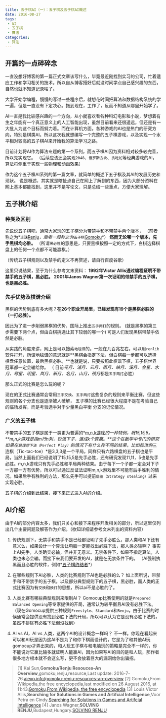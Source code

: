 ```yaml
---
title: 五子棋AI（一）：五子棋及五子棋AI概述
date: 2016-08-27
tags:
 - AI
 - 五子棋
 - 算法
categories:
 - 算法
---
```


## 开篇的一点碎碎念

一直没想好博客的第一篇正式文章该写什么，毕竟最近刚找到实习的公司，忙着适应工作和学习相关的技术，所以自从博客搭好后就没时间学点自己感兴趣的东西，自然也就不知道记录啥了。

大学开始学编程，慢慢的写过一些程序后，就想花时间把算法和数据结构系统的学一遍，但是一直没有下定决心。拖到现在，工作了，反而不知道从哪里开始学了。

AI一直是我比较感兴趣的一个方向，从小就喜欢看各种科幻电影和小说，梦想着有生之年能有一个真正意义上的人工智能出现，虽然目前看来还很遥远，但还是有一大批人为这个目标而努力着。而在计算机方面，各种游戏的AI也是热门的研究方向，特别是棋类AI。所以这次我就想编写一个完整的五子棋游戏，以及实现一个水平相对较高的五子棋AI来开始我的算法学习之路。

<!-- more -->

目前计划将AI作为算法专题的第一个系列，而五子棋AI因为资料相对较多较完善，所以先实现它。
（后续应该还会实现`2048`、`俄罗斯方块`、`贪吃蛇`等经典游戏的AI，算法将侧重于实现一些物理和动画效果）

作为这个五子棋AI系列的第一篇文章，就简单的概述下五子棋及其AI的发展历史和现状。
说是概述，其实就是瞎扯点自己在网上了解到的东西，因为大部分资料在网上基本都能找到，这里并不是写论文，只是总结一些重点，方便大家理解。

## 五子棋介绍

### 种类及区别

先说说五子棋吧，通常大家玩的五子棋分为带禁手和不带禁手两个版本，
（前者称之为*`连珠`[Renju](https://en.wikipedia.org/wiki/Renju)*，后者一般称之为*`五子棋`[Gomoku](https://en.wikipedia.org/wiki/Gomoku)*）
**然而无论哪一个版本，先手黑棋均必胜。**
（所谓`黑必胜`的意思是，只要黑棋按照一定的方式下，白棋选择棋盘上的任何一个点都不可能赢棋。）

（传统五子棋规则以及禁手的定义不再赘述，请自行百度谷歌）

这里只说结果，至于为什么参考文末资料：
**1992年Victor Allis通过编程证明不带禁手的五子棋，黑必胜。**
**2001年Janos Wagner第一次证明的带禁手的五子棋，也是黑必胜。**

### 先手优势及棋谱介绍

黑棋的优势到底有多大呢？**在26个职业开局里，已经发现有19个是黑棋必胜的（一打必胜）。**

因此为了进一步削弱黑棋的优势，国际上推出`五手两打`的规则。
(就是黑棋的第三步需要下两个点，但由白棋挑选让其下较弱的哪一个)
可是人们发现黑棋带禁手依然是必胜。

从实践的角度来讲，网上是可以搜索`地毯谱`的，一般在几百兆左右，可以用`renlib`软件打开，所谓地毯谱的意思就是**黑棋会指定下法，但白棋每一步都可以选择棋盘任意位置，最后黑棋必胜。**也就是说，只要按照此棋谱下棋，五子棋世界冠军都一定会输给你。
（ 目前*花月、浦月、云月、雨月、峡月、溪月、金星、水月、寒星、明星、岚月、新月、名月，山月，残月*都是`五手两打`必胜）

那么正式的比赛是怎么玩的呢？

现在的正式比赛通常会常用`三手交换`、`五手两打`这些复杂的规则来平衡比赛，但这些规则的各个分支也是逐渐被人破解，
五子棋的比赛已经很大程度不是在考验自己的临场发挥，而是考验选手对于少量黑白平衡 分支的记忆情况。

### 广义的五子棋

不带禁手的五子棋是属于一类更为普遍的*[m,n,k游戏](https://en.wikipedia.org/wiki/M,n,k-game)*的一种特例，既15,15,5。**m,n,k游戏是指m行n列，轮流下子，连成k个算赢。**这个在数学中专门的研究如果在`最理想下法（Perfect Play）`的情况下有什么样不同的结果，比如标准的*三连棋（Tic-tac-toe）*是3,3,3是一个平局，同样只有六路棋盘的五子棋也是平局，当然上面我们已经说明了15,15,5是先手必胜，还有研究发现11,11，5也是先手必胜。m,n,k游戏只有先手必胜和平局两种结果。由于每下一个子都一定会对下子一方那一方有优势，所以可以通过反证法证明m,n,k游戏里不可能有后手胜利的情况。如果后手有胜利的方法，那么先手可以提前`借鉴（Strategy stealing）`过来实现必胜。

五子棋的介绍到此结束，接下来正式进入AI的介绍。

## AI介绍

由于AI的部分内容太多，我们只关心和接下来程序开发相关的部分，所以这里仅列出几个主要问题及解答作为介绍。（欲知详细请参考文末列出的资料内容）

1. 传统规则下，无禁手和禁手不是已经都证明了先手必胜么，那人类和AI下还有意义么，如果设计一个算法让电脑一定能找出必胜下法，那人类必输啊？
事实上AI先手，人类确实必输，但并非无意义。无禁条件下，如果不指定算法，人类也未必会输。而接下来我们要开发的AI，就是在无禁条件下的。
（AI强制执黑而且必胜的软件，例如*[五子棋终结者](http://www.bf92.com/soft/five/five.htm)*）

2. 在哪些规则下AI必胜，人类的比赛规则下AI也是必胜的么？
如上面所说，带禁手和不带禁手的五子棋，以及部分典型规则下的五子棋，黑必胜，而人类的正式比赛因为有`交换`和`换打`的思想，所以ai不是必胜的了。

3. 人类比赛有哪些典型规则来限制AI？
Gomocup比赛使用的就是`Prepared Balanced Opening`等专家提供的开局，通常认为较平衡且AI没有必胜下法。（现在Gomocup提供三种规则`Freestyle`、`Standard`和`Renju`，由于比赛的时候通常会提供没有找到必胜下法的开局，所以可以认为它是没有必胜下法的，虽然不排除有必胜下法但没找到）

4. AI vs AI，AI vs 人类，这两个AI的设计概念一样吗？
不一样。你现在看起来可以和AI玩是因为这AI不是为了和你下棋而设计的，它是为了和其他AI玩gomocup才弄出来的，和人玩五子棋与和电脑玩的策略是完全不一样的，你不能说对它赢比输多就证明人能赢AI，因为如果写AI的目的是和人玩，那作者很多地方根本就不会这么写，更不会放着巨大的漏洞给你出骗招。

> [1] Kai Sun,**Gomoku/Renju Resouces-An Overview**,gomoku,renju,resource,Last update: 2016-7-26.[aiexp.info/gomoku-renju-resources-an-overview](http://www.aiexp.info/gomoku-renju-resources-an-overview.html)
> [2] Gomoku,From Wikipedia,the free encyclopedia,last modified on 26 August 2016, at 11:43.[Gomoku,From Wikipedia, the free encyclopedia](https://en.wikipedia.org/wiki/Gomoku)
> [3] Louis Victor Allis,**Searching for Solutions in Games and Artifcial Intelligence**,Voor Petra en Cindy.[Searching for Solutions in Games and Artifcial Intelligence](https://project.dke.maastrichtuniversity.nl/games/files/phd/SearchingForSolutions.pdf)
> [4] Janos Wagner,**SOLVING RENJU**,Budapest,Hungary.[SOLVING RENJU](http://www.sze.hu/~gtakacs/download/wagnervirag_2001.pdf)
